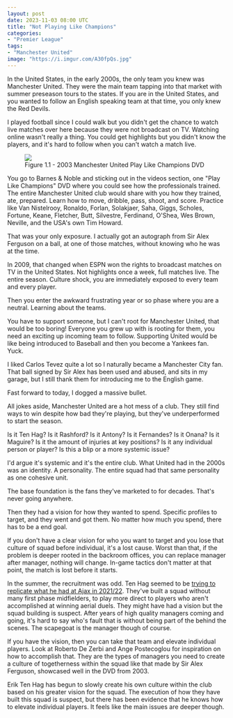 ```yaml
---
layout: post
date: 2023-11-03 08:00 UTC
title: "Not Playing Like Champions"
categories:
- "Premier League"
tags:
- "Manchester United"
image: "https://i.imgur.com/A30fpQs.jpg"
---
```


In the United States, in the early 2000s, the only team you knew was Manchester United. They were the main team tapping into that market with summer preseason tours to the states. If you are in the United States, and you wanted to follow an English speaking team at that time, you only knew the Red Devils. 

<!---more--->

I played football since I could walk but you didn't get the chance to watch live matches over here because they were not broadcast on TV. Watching online wasn't really a thing. You could get highlights but you didn't know the players, and it's hard to follow when you can't watch a match live. 

<figure>
    <img src="https://i.imgur.com/2zSKTUS.jpg">
    <figcaption>Figure 1.1 - 2003 Manchester United Play Like Champions DVD</figcaption>
</figure> 

You go to Barnes & Noble and sticking out in the videos section, one "Play Like Champions" DVD where you could see how the professionals trained. The entire Manchester United club would share with you how they trained, ate, prepared. Learn how to move, dribble, pass, shoot, and score. Practice like Van Nistelrooy, Ronaldo, Forlan, Solakjaer, Saha, Giggs, Scholes, Fortune, Keane, Fletcher, Butt, Silvestre, Ferdinand, O'Shea, Wes Brown, Neville, and the USA's own Tim Howard. 

That was your only exposure. I actually got an autograph from Sir Alex Ferguson on a ball, at one of those matches, without knowing who he was at the time.

In 2009, that changed when ESPN won the rights to broadcast matches on TV in the United States. Not highlights once a week, full matches live. The entire season. Culture shock, you are immediately exposed to every team and every player. 

Then you enter the awkward frustrating year or so phase where you are a neutral. Learning about the teams. 

You have to support someone, but I can't root for Manchester United, that would be too boring! Everyone you grew up with is rooting for them, you need an exciting up incoming team to follow. Supporting United would be like being introduced to Baseball and then you become a Yankees fan. Yuck. 

I liked Carlos Tevez quite a lot so I naturally became a Manchester City fan. That ball signed by Sir Alex has been used and abused, and sits in my garage, but I still thank them for introducing me to the English game. 

Fast forward to today, I dogged a massive bullet. 

All jokes aside, Manchester United are a hot mess of a club. They still find ways to win despite how bad they're playing, but they've underperformed to start the season. 

Is it Ten Hag?
Is it Rashford?
Is it Antony? 
Is it Fernandes?
Is it Onana?
Is it Maguire?
Is it the amount of injuries at key positions?
Is it any individual person or player?
Is this a blip or a more systemic issue?

I'd argue it's systemic and it's the entire club. What United had in the 2000s was an identity. A personality. The entire squad had that same personality as one cohesive unit.

The base foundation is the fans they've marketed to for decades. That's never going anywhere. 

Then they had a vision for how they wanted to spend. Specific profiles to target, and they went and got them. No matter how much you spend, there has to be a end goal. 

If you don't have a clear vision for who you want to target and you lose that culture of squad before individual, it's a lost cause. Worst than that, if the problem is deeper rooted in the backroom offices, you can replace manager after manager, nothing will change. In-game tactics don't matter at that point, the match is lost before it starts.  

In the summer, the recruitment was odd. Ten Hag seemed to be [trying to replicate what he had at Ajax in 2021/22](https://tacticsjournal.com/2023/07/04/erik-ten-hag-end-goal-for-manchester-united-is-2021-22-ajax/). They've built a squad without many first phase midfielders, to play more direct to players who aren't accomplished at winning aerial duels. They might have had a vision but the squad building is suspect. After years of high quality managers coming and going, it's hard to say who's fault that is without being part of the behind the scenes. The scapegoat is the manager though of course. 

If you have the vision, then you can take that team and elevate individual players. Look at Roberto De Zerbi and Ange Postecoglou for inspiration on how to accomplish that. They are the types of managers you need to create a culture of togetherness within the squad like that made by Sir Alex Ferguson, showcased well in the DVD from 2003. 

Erik Ten Hag has begun to slowly create his own culture within the club based on his greater vision for the squad. The execution of how they have built this squad is suspect, but there has been evidence that he knows how to elevate individual players. It feels like the main issues are deeper though.
